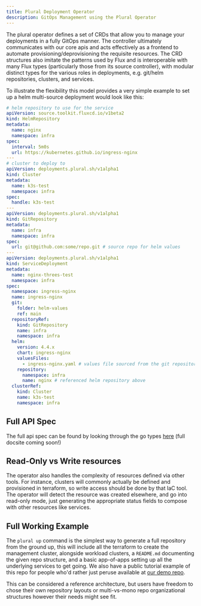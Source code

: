 ```yaml
---
title: Plural Deployment Operator
description: GitOps Management using the Plural Operator
---
```


The plural operator defines a set of CRDs that allow you to manage your deployments in a fully GitOps manner. The controller ultimately communicates with our core apis and acts effectively as a frontend to automate provisioning/deprovisioning the requisite resources. The CRD structures also imitate the patterns used by Flux and is interoperable with many Flux types (particularly those from its source controller), with modular distinct types for the various roles in deployments, e.g. git/helm repositories, clusters, and services.

To illustrate the flexibility this model provides a very simple example to set up a helm multi-source deployment would look like this: 

```yaml
# helm repository to use for the service
apiVersion: source.toolkit.fluxcd.io/v1beta2
kind: HelmRepository
metadata:
  name: nginx
  namespace: infra
spec:
  interval: 5m0s
  url: https://kubernetes.github.io/ingress-nginx
---
# cluster to deploy to
apiVersion: deployments.plural.sh/v1alpha1
kind: Cluster
metadata:
  name: k3s-test
  namespace: infra
spec:
  handle: k3s-test
---
apiVersion: deployments.plural.sh/v1alpha1
kind: GitRepository
metadata:
  name: infra
  namespace: infra
spec:
  url: git@github.com:some/repo.git # source repo for helm values
---
apiVersion: deployments.plural.sh/v1alpha1
kind: ServiceDeployment
metadata:
  name: nginx-threes-test
  namespace: infra
spec:
  namespace: ingress-nginx
  name: ingress-nginx
  git:
    folder: helm-values
    ref: main
  repositoryRef:
    kind: GitRepository
    name: infra
    namespace: infra
  helm:
    version: 4.4.x
    chart: ingress-nginx
    valuesFiles:
      - ingress-nginx.yaml # values file sourced from the git repository
    repository:
      namespace: infra
      name: nginx # referenced helm repository above
  clusterRef:
    kind: Cluster
    name: k3s-test
    namespace: infra
```

## Full API Spec

The full api spec can be found by looking through the go types [here](https://github.com/pluralsh/console/tree/master/controller/api/v1alpha1) (full docsite coming soon!)

## Read-Only vs Write resources

The operator also handles the complexity of resources defined via other tools. For instance, clusters will commonly actually be defined and provisioned in terraform, so write access should be done by that IaC tool. The operator will detect the resource was created elsewhere, and go into read-only mode, just generating the appropriate status fields to compose with other resources like services.

## Full Working Example

The `plural up` command is the simplest way to generate a full repository from the ground up, this will include all the terraform to create the management cluster, alongside workload clusters, a `README.md` documenting the given repo structure, and a basic app-of-apps setting up all the underlying services to get going. We also have a public tutorial example of this repo for people who'd rather just peruse available at [our demo repo](https://github.com/pluralsh/plural-up-demo).

This can be considered a reference architecture, but users have freedom to chose their own repository layouts or multi-vs-mono repo organizational structures however their needs might see fit.

